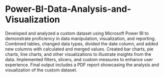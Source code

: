 # Power-BI-Data-Analysis-and-Visualization
Developed and analyzed a custom dataset using Microsoft Power BI to demonstrate
proficiency in data manipulation, visualization, and reporting. Combined tables, changed data
types, divided the date column, and added new columns with calculated and merged values.
Created bar charts, pie charts, line charts, and other visualizations to illustrate insights from the
data. Implemented filters, slicers, and custom measures to enhance user experience. Final
output includes a PDF report showcasing the analysis and visualization of the custom dataset.
